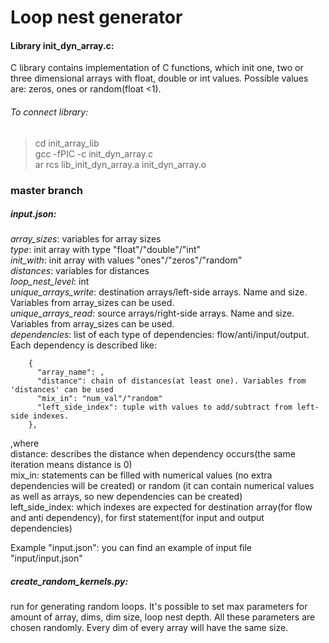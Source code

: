 # Loop nest generator

#### Library init_dyn_array.c:
C library contains implementation of C functions, which init one, two or three dimensional arrays with float, double or int values.
Possible values are: zeros, ones or random(float <1). 

###### To connect library:
> cd init_array_lib </br>
> gcc -fPIC -c init_dyn_array.c </br>
> ar rcs lib_init_dyn_array.a init_dyn_array.o 

### master branch
##### input.json:
_array_sizes_: variables for array sizes
_</br> type_: init array with type "float"/"double"/"int"
_</br> init_with_: init array with values "ones"/"zeros"/"random"
_</br> distances_: variables for distances
_</br> loop_nest_level_: int 
_</br> unique_arrays_write_: destination arrays/left-side arrays. Name and size. Variables from array_sizes can be used.
_</br> unique_arrays_read_: source arrays/right-side arrays. Name and size. Variables from array_sizes can be used.
_</br> dependencies_: list of each type of dependencies: flow/anti/input/output.
</br> Each dependency is described like:
        
        {
          "array_name": ,
          "distance": chain of distances(at least one). Variables from 'distances' can be used
          "mix_in": "num_val"/"random"
          "left_side_index": tuple with values to add/subtract from left-side indexes. 
        },
,where
</br> distance: describes the distance when dependency occurs(the same iteration means distance is 0)
</br> mix_in: statements can be filled with numerical values (no extra dependencies will be created) or random (it can contain numerical values as well as arrays, so new dependencies can be created)
</br> left_side_index: which indexes are expected for destination array(for flow and anti dependency), for first statement(for input and output dependencies)
   
Example "input.json":
you can find an example of input file "input/input.json"



##### create_random_kernels.py:
run for generating random loops. It's possible to set max parameters for amount of array, dims, dim size, loop nest depth. All these parameters are chosen randomly. Every dim of every array will have the same size.

